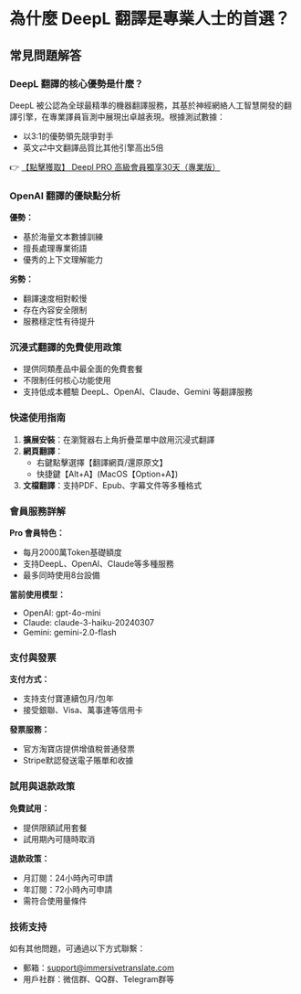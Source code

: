 # 為什麼 DeepL 翻譯是專業人士的首選？

## 常見問題解答

### DeepL 翻譯的核心優勢是什麼？

DeepL 被公認為全球最精準的機器翻譯服務，其基於神經網絡人工智慧開發的翻譯引擎，在專業譯員盲測中展現出卓越表現。根據測試數據：

- 以3:1的優勢領先競爭對手
- 英文⇄中文翻譯品質比其他引擎高出5倍

👉 [【點擊獲取】 Deepl PRO 高級會員獨享30天（專業版） ](https://bit.ly/DEepl)

### OpenAI 翻譯的優缺點分析

**優勢：**
- 基於海量文本數據訓練
- 擅長處理專業術語
- 優秀的上下文理解能力

**劣勢：**
- 翻譯速度相對較慢
- 存在內容安全限制
- 服務穩定性有待提升

### 沉浸式翻譯的免費使用政策

- 提供同類產品中最全面的免費套餐
- 不限制任何核心功能使用
- 支持低成本體驗 DeepL、OpenAI、Claude、Gemini 等翻譯服務

### 快速使用指南

1. **擴展安裝**：在瀏覽器右上角折疊菜單中啟用沉浸式翻譯
2. **網頁翻譯**：
   - 右鍵點擊選擇【翻譯網頁/還原原文】
   - 快捷鍵【Alt+A】(MacOS【Option+A】)
3. **文檔翻譯**：支持PDF、Epub、字幕文件等多種格式

### 會員服務詳解

**Pro 會員特色：**
- 每月2000萬Token基礎額度
- 支持DeepL、OpenAI、Claude等多種服務
- 最多同時使用8台設備

**當前使用模型：**
- OpenAI: gpt-4o-mini
- Claude: claude-3-haiku-20240307
- Gemini: gemini-2.0-flash

### 支付與發票

**支付方式：**
- 支持支付寶連續包月/包年
- 接受銀聯、Visa、萬事達等信用卡

**發票服務：**
- 官方淘寶店提供增值稅普通發票
- Stripe默認發送電子賬單和收據

### 試用與退款政策

**免費試用：**
- 提供限額試用套餐
- 試用期內可隨時取消

**退款政策：**
- 月訂閱：24小時內可申請
- 年訂閱：72小時內可申請
- 需符合使用量條件

### 技術支持

如有其他問題，可通過以下方式聯繫：
- 郵箱：support@immersivetranslate.com
- 用戶社群：微信群、QQ群、Telegram群等